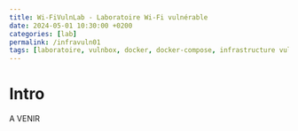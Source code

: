 ```yaml
---
title: Wi-FiVulnLab - Laboratoire Wi-Fi vulnérable
date: 2024-05-01 10:30:00 +0200
categories: [lab]
permalink: /infravuln01
tags: [laboratoire, vulnbox, docker, docker-compose, infrastructure vulnérable]
---
```


# Intro

A VENIR